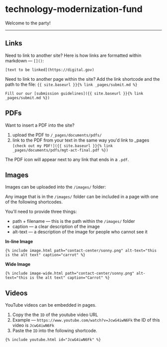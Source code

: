 # technology-modernization-fund
Welcome to the party!

---

## Links

Need to link to another site? Here is how links are formatted within markdown — `[]()`:

```
[text to be linked](https://digital.gov)
```

Need to link to another page within the site?
Add the link shortcode and the path to the file: `{{ site.baseurl }}{% link _pages/submit.md %}`

```
Fill our our [submission guidelines]({{ site.baseurl }}{% link _pages/submit.md %})
```

## PDFs

Want to insert a PDF into the site?
1. upload the PDF to `/_pages/documents/pdfs/`
2. link to the PDF from your text in the same way you'd link to _pages ```[check out my PDF!]({{ site.baseurl }}{% link _pages/documents/pdfs/mgt-act-final.pdf %})```

The PDF icon will appear next to any link that ends in a `.pdf`.

## Images

Images can be uploaded into the `/images/` folder:

Any image that is in the `/images/` folder can be included in a page with one of the following shortcodes.

You'll need to provide three things:
- path + filename — this is the path within the `/images/` folder
- caption — a clear description of the image
- alt-text — a description of the image for people who cannot see it


**In-line Image**
```
{% include image.html path="contact-center/sonny.png" alt-text="this is the alt text" caption="carrot" %}
```

**Wide Image**
```
{% include image-wide.html path="contact-center/sonny.png" alt-text="this is the alt text" caption="Carrot" %}
```

## Videos

YouTube videos can be embedded in pages.

1. Copy the the `ID` of the youtube video URL
  1. Example — `https://www.youtube.com/watch?v=JcwG4iwN6Fk` the ID of this video is `JcwG4iwN6Fk`
2. Paste the `ID` into the following shortcode.

```
{% include youtube.html id="JcwG4iwN6Fk" %}
```
